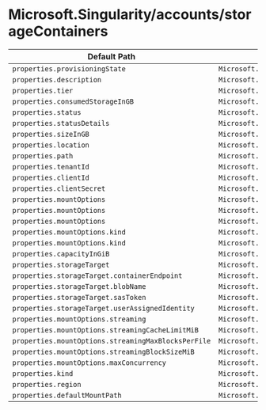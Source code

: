 # Microsoft.Singularity/accounts/storageContainers

| Default Path | Alias |
|---|---|
| `properties.provisioningState` | `Microsoft.Singularity/accounts/storagecontainers/provisioningState` |
| `properties.description` | `Microsoft.Singularity/accounts/storagecontainers/description` |
| `properties.tier` | `Microsoft.Singularity/accounts/storagecontainers/tier` |
| `properties.consumedStorageInGB` | `Microsoft.Singularity/accounts/storagecontainers/consumedStorageInGB` |
| `properties.status` | `Microsoft.Singularity/accounts/storagecontainers/status` |
| `properties.statusDetails` | `Microsoft.Singularity/accounts/storagecontainers/statusDetails` |
| `properties.sizeInGB` | `Microsoft.Singularity/accounts/storagecontainers/sizeInGB` |
| `properties.location` | `Microsoft.Singularity/accounts/storagecontainers/location` |
| `properties.path` | `Microsoft.Singularity/accounts/storagecontainers/ADLS.path` |
| `properties.tenantId` | `Microsoft.Singularity/accounts/storagecontainers/ADLS.tenantId` |
| `properties.clientId` | `Microsoft.Singularity/accounts/storagecontainers/ADLS.clientId` |
| `properties.clientSecret` | `Microsoft.Singularity/accounts/storagecontainers/ADLS.clientSecret` |
| `properties.mountOptions` | `Microsoft.Singularity/accounts/storagecontainers/ADLS.mountOptions` |
| `properties.mountOptions` | `Microsoft.Singularity/accounts/storagecontainers/Blob.mountOptions.Fuse` |
| `properties.mountOptions` | `Microsoft.Singularity/accounts/storagecontainers/Blob.mountOptions` |
| `properties.mountOptions.kind` | `Microsoft.Singularity/accounts/storagecontainers/ADLS.mountOptions.kind` |
| `properties.mountOptions.kind` | `Microsoft.Singularity/accounts/storagecontainers/Blob.mountOptions.kind` |
| `properties.capacityInGiB` | `Microsoft.Singularity/accounts/storagecontainers/NFS.capacityInGiB` |
| `properties.storageTarget` | `Microsoft.Singularity/accounts/storagecontainers/Blob.storageTarget` |
| `properties.storageTarget.containerEndpoint` | `Microsoft.Singularity/accounts/storagecontainers/Blob.storageTarget.containerEndpoint` |
| `properties.storageTarget.blobName` | `Microsoft.Singularity/accounts/storagecontainers/Blob.storageTarget.blobName` |
| `properties.storageTarget.sasToken` | `Microsoft.Singularity/accounts/storagecontainers/Blob.storageTarget.sasToken` |
| `properties.storageTarget.userAssignedIdentity` | `Microsoft.Singularity/accounts/storagecontainers/Blob.storageTarget.userAssignedIdentity` |
| `properties.mountOptions.streaming` | `Microsoft.Singularity/accounts/storagecontainers/Blob.mountOptions.Fuse.streaming` |
| `properties.mountOptions.streamingCacheLimitMiB` | `Microsoft.Singularity/accounts/storagecontainers/Blob.mountOptions.Fuse.streamingCacheLimitMiB` |
| `properties.mountOptions.streamingMaxBlocksPerFile` | `Microsoft.Singularity/accounts/storagecontainers/Blob.mountOptions.Fuse.streamingMaxBlocksPerFile` |
| `properties.mountOptions.streamingBlockSizeMiB` | `Microsoft.Singularity/accounts/storagecontainers/Blob.mountOptions.Fuse.streamingBlockSizeMiB` |
| `properties.mountOptions.maxConcurrency` | `Microsoft.Singularity/accounts/storagecontainers/Blob.mountOptions.Fuse.maxConcurrency` |
| `properties.kind` | `Microsoft.Singularity/accounts/storagecontainers/kind` |
| `properties.region` | `Microsoft.Singularity/accounts/storagecontainers/region` |
| `properties.defaultMountPath` | `Microsoft.Singularity/accounts/storagecontainers/defaultMountPath` |


